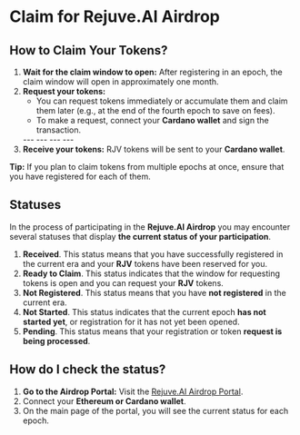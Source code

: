 # Claim for Rejuve.AI Airdrop

## How to Claim Your Tokens?  

1. **Wait for the claim window to open:** After registering in an epoch, the claim window will open in approximately one month.  
2. **Request your tokens:**  
   - You can request tokens immediately or accumulate them and claim them later (e.g., at the end of the fourth epoch to save on fees).  
   - To make a request, connect your **Cardano wallet** and sign the transaction.  
   <ImageViewer src="/assets/images/products/Airdrop/connect-cardano-wallet.webp" alt="Connect cardano wallet"/>
   ---
   <ImageViewer src="/assets/images/products/Airdrop/choosing-cardano.webp" alt="Choosing cardano"/>
   ---
   <ImageViewer src="/assets/images/products/Airdrop/claim-now.webp" alt="Claim now"/>
   ---
   <ImageViewer src="/assets/images/products/Airdrop/lace-confirmation.webp" alt="Lace confirmation"/>
   ---
   <ImageViewer src="/assets/images/products/Airdrop/pending-transaction.webp" alt="Pending transaction"/>
3. **Receive your tokens:** RJV tokens will be sent to your **Cardano wallet**. 
   <ImageViewer src="/assets/images/products/Airdrop/recieved-tokens.webp" alt="Recieved tokens"/>

**Tip:** If you plan to claim tokens from multiple epochs at once, ensure that you have registered for each of them.  

## Statuses

In the process of participating in the **Rejuve.AI Airdrop** you may encounter several statuses that display **the current status of your participation**.

<ImageViewer src="/assets/images/products/Airdrop/statuses.webp" alt="Statuses"/>

1. **Received**. This status means that you have successfully registered in the current era and your **RJV** tokens have been reserved for you.
2. **Ready to Claim**. This status indicates that the window for requesting tokens is open and you can request your **RJV** tokens.
3. **Not Registered**. This status means that you have **not registered** in the current era.
4. **Not Started**. This status indicates that the current epoch **has not started yet**, or registration for it has not yet been opened.
5. **Pending**. This status means that your registration or token **request is being processed**.

## How do I check the status?

1. **Go to the Airdrop Portal:** Visit the [Rejuve.AI Airdrop Portal](https://rejuve-airdrop.singularitynet.io/).
2. Connect your **Ethereum or Cardano wallet**.
3. On the main page of the portal, you will see the current status for each epoch.